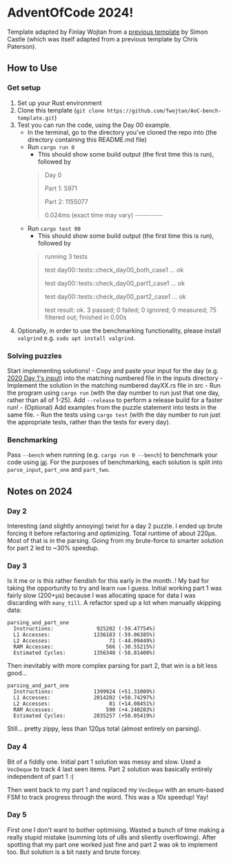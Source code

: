 # AdventOfCode 2024!

Template adapted by Finlay Wojtan from a [previous template](https://github.com/CastleQuirm/AdventOfCodeTemplate) by Simon Castle (which was itself adapted from a previous template by Chris Paterson).

## How to Use

### Get setup
1. Set up your Rust environment
2. Clone this template (`git clone https://github.com/fwojtan/AoC-bench-template.git`)
3. Test you can run the code, using the Day 00 example.
    - In the terminal, go to the directory you've cloned the repo into (the directory containing this README.md file)
    - Run `cargo run 0`
        - This should show some build output (the first time this is run), followed by 
        > Day 0
        >
        > Part 1: 5971
        >
        > Part 2: 1155077
        >
        > 0.024ms (exact time may vary)
        > \----------
    - Run `cargo test 00`
        - This should show some build output (the first time this is run), followed by 
        > running 3 tests
        >
        > test day00::tests::check_day00_both_case1 ... ok
        >
        > test day00::tests::check_day00_part1_case1 ... ok
        >
        > test day00::tests::check_day00_part2_case1 ... ok
        >
        > test result: ok. 3 passed; 0 failed; 0 ignored; 0 measured; 75 filtered out; finished in 0.00s
4. Optionally, in order to use the benchmarking functionality, please install `valgrind` e.g. `sudo apt install valgrind`.

### Solving puzzles
Start implementing solutions!
    - Copy and paste your input for the day (e.g. [2020 Day 1's input](https://adventofcode.com/2020/day/1/input)) into the matching numbered file in the inputs directory
    - Implement the solution in the matching numbered dayXX.rs file in src
        - Run the program using `cargo run` (with the day number to run just that one day, rather than all of 1-25).  Add `--release` to perform a release build for a faster run!
    - (Optional) Add examples from the puzzle statement into tests in the same file.
        - Run the tests using `cargo test` (with the day number to run just the appropriate tests, rather than the tests for every day).

### Benchmarking
Pass `--bench` when running (e.g. `cargo run 0 --bench`) to benchmark your code using [iai](https://github.com/bheisler/iai). For the purposes of benchmarking, each solution is split into `parse_input`, `part_one` and `part_two`. 

## Notes on 2024

### Day 2
Interesting (and slightly annoying) twist for a day 2 puzzle. I ended up brute forcing it before refactoring and optimizing. Total runtime of about 220μs. Most of that is in the parsing. Going from my brute-force to smarter solution for part 2 led to ~30% speedup.

### Day 3
Is it me or is this rather fiendish for this early in the month..! My bad for taking the opportunity to try and learn `nom` I guess. Initial working part 1 was fairly slow (200+μs) because I was allocating space for data I was discarding with `many_till`. A refactor sped up a lot when manually skipping data:
```
parsing_and_part_one
  Instructions:              925202 (-59.47754%)
  L1 Accesses:              1336183 (-59.06385%)
  L2 Accesses:                   71 (-44.09449%)
  RAM Accesses:                 566 (-30.55215%)
  Estimated Cycles:         1356348 (-58.81400%)
```
Then inevitably with more complex parsing for part 2, that win is a bit less good...
```
parsing_and_part_one
  Instructions:             1399924 (+51.31009%)
  L1 Accesses:              2014202 (+50.74297%)
  L2 Accesses:                   81 (+14.08451%)
  RAM Accesses:                 590 (+4.240283%)
  Estimated Cycles:         2035257 (+50.05419%)
```
Still... pretty zippy, less than 120μs total (almost entirely on parsing).

### Day 4
Bit of a fiddly one. Initial part 1 solution was messy and slow. Used a `VecDeque` to track 4 last seen items. Part 2 solution was basically entirely independent of part 1 :(

Then went back to my part 1 and replaced my `VecDeque` with an enum-based FSM to track progress through the word. This was a *10x* speedup! Yay!

### Day 5
First one I don't want to bother optimising. Wasted a bunch of time making a really stupid mistake (summing lots of u8s and sliently overflowing). After spotting that my part one worked just fine and part 2 was ok to implement too. But solution is a bit nasty and brute forcey.